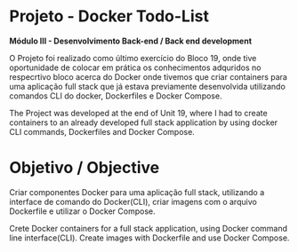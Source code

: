 # Projeto - Docker Todo-List

**Módulo III - Desenvolvimento Back-end / Back end development**

O Projeto foi realizado como último exercício do Bloco 19, onde tive oportunidade de colocar em prática os conhecimentos adquridos no respecrtivo bloco acerca do Docker onde tivemos que criar containers para uma aplicação full stack que já estava previamente desenvolvida utilizando comandos CLI do docker, Dockerfiles e Docker Compose.

The Project was developed at the end of Unit 19, where I had to create containers to an already developed full stack application by using docker CLI commands, Dockerfiles and Docker Compose.

# Objetivo / Objective

Criar componentes Docker para uma aplicação full stack, utilizando a interface de comando do Docker(CLI), criar imagens com o arquivo Dockerfile e utilizar o Docker Compose.

Crete Docker containers for a full stack application, using Docker command line interface(CLI). Create images with Dockerfile and use Docker Compose.

<!-- Olá, Tryber!

Esse é apenas um arquivo inicial para o README do seu projeto.

É essencial que você preencha esse documento por conta própria, ok?

Não deixe de usar nossas dicas de escrita de README de projetos, e deixe sua criatividade brilhar!

⚠️ IMPORTANTE: você precisa deixar nítido:
- quais arquivos/pastas foram desenvolvidos por você; 
- quais arquivos/pastas foram desenvolvidos por outra pessoa estudante;
- quais arquivos/pastas foram desenvolvidos pela Trybe.

-->
